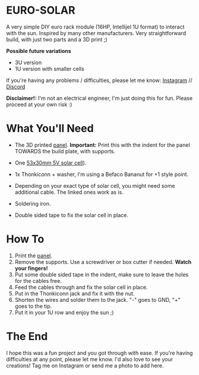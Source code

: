 # EURO-SOLAR

A very simple DIY euro rack module (16HP, Intellijel 1U format) to interact with the sun. Inspired by many other manufacturers. 
Very straightforward build, with just two parts and a 3D print ;)

<!-- [euro-solar](images/IMG_6203.jpg) No image yet lol -->

**Possible future variations**
- 3U version
- 1U version with smaller cells

If you're having any problems / difficulties, please let me know:
[Instagram](http://instagram.com/finnglink/) // [Discord](http://discordapp.com/user/Finn#4962)

**Disclaimer!:**
I'm not an electrical engineer, I'm just doing this for fun. Please proceed at your own risk :)

# What You'll Need

- The 3D printed [panel](230619_FG_Euro-Solar.stl). **Important:** Print this with the indent for the panel TOWARDS the build plate, with supports. 
- One [53x30mm 5V solar cell](https://www.amazon.de/dp/B09YH5SFQC?psc=1&ref=ppx_yo2ov_dt_b_product_details)). 
- 1x Thonkiconn + washer, I'm using a Befaco Bananut for +1 style point.
- Depending on your exact type of solar cell, you might need some additional cable. The linked ones work as is.

- Soldering iron.
- Double sided tape to fix the solar cell in place.

# How To

1. Print the [panel](230619_FG_Euro-Solar.stl).
2. Remove the supports. Use a screwdriver or box cutter if needed. **Watch your fingers!**
3. Put some double sided tape in the indent, make sure to leave the holes for the cables free.
4. Feed the cables through and fix the solar cell in place.
5. Put in the Thonkiconn jack and fix it with the nut.
6. Shorten the wires and solder them to the jack. "-" goes to GND, "+" goes to the tip.
7. Put it in your 1U row and enjoy the sun ;)

# The End
I hope this was a fun project and you got through with ease. If you're having difficulties at any point, please let me know.
I'd also love to see your creations! Tag me on Instagram or send me a photo to add here.
